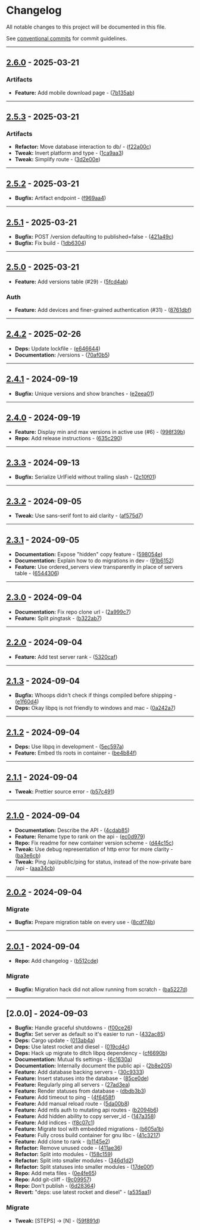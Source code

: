 # Changelog

All notable changes to this project will be documented in this file.

See [conventional commits](https://www.conventionalcommits.org/) for commit guidelines.

---
## [2.6.0](https://github.com/beyondessential/tamanu-meta-server/compare/v2.5.3..2.6.0) - 2025-03-21



### Artifacts

- **Feature:** Add mobile download page - ([7b135ab](https://github.com/beyondessential/tamanu-meta-server/commit/7b135ab2e12a3405fc899478ea2f00c20a301516))

---
## [2.5.3](https://github.com/beyondessential/tamanu-meta-server/compare/v2.5.2..v2.5.3) - 2025-03-21



### Artifacts

- **Refactor:** Move database interaction to db/ - ([f22a00c](https://github.com/beyondessential/tamanu-meta-server/commit/f22a00c0a17ebc380e72cce93de26edc3e2642ec))
- **Tweak:** Invert platform and type - ([1ca9aa3](https://github.com/beyondessential/tamanu-meta-server/commit/1ca9aa34555673118feb7215064d7ec77c4b1dfc))
- **Tweak:** Simplify route - ([3d2e00e](https://github.com/beyondessential/tamanu-meta-server/commit/3d2e00e0f901149e01438068eff827b320fa9b8c))

---
## [2.5.2](https://github.com/beyondessential/tamanu-meta-server/compare/v2.5.1..v2.5.2) - 2025-03-21


- **Bugfix:** Artifact endpoint - ([f969aa4](https://github.com/beyondessential/tamanu-meta-server/commit/f969aa464426de6d09c66068adb6de4b2fcd6b34))

---
## [2.5.1](https://github.com/beyondessential/tamanu-meta-server/compare/v2.5.0..v2.5.1) - 2025-03-21


- **Bugfix:** POST /version defaulting to published=false - ([421a49c](https://github.com/beyondessential/tamanu-meta-server/commit/421a49c9f4567536b0aecc5bcf3f77929b5294cc))
- **Bugfix:** Fix build - ([1db6304](https://github.com/beyondessential/tamanu-meta-server/commit/1db63049c863c4b82ace6237c2d6310331e04fe0))

---
## [2.5.0](https://github.com/beyondessential/tamanu-meta-server/compare/v2.4.2..v2.5.0) - 2025-03-21


- **Feature:** Add versions table (#29) - ([5fcd4ab](https://github.com/beyondessential/tamanu-meta-server/commit/5fcd4ab601355c4dc8155e12dba6e055a369654b))

### Auth

- **Feature:** Add devices and finer-grained authentication (#31) - ([8761dbf](https://github.com/beyondessential/tamanu-meta-server/commit/8761dbfb5057848f8eb6765d5657ac5a0b52dfba))

---
## [2.4.2](https://github.com/beyondessential/tamanu-meta-server/compare/v2.4.1..v2.4.2) - 2025-02-26


- **Deps:** Update lockfile - ([e646644](https://github.com/beyondessential/tamanu-meta-server/commit/e64664465cae7e0e9988e8f6e7c3cd25e43b4864))
- **Documentation:** /versions - ([70af0b5](https://github.com/beyondessential/tamanu-meta-server/commit/70af0b50efb09144e61e64fbe90c543fda90b84f))

---
## [2.4.1](https://github.com/beyondessential/tamanu-meta-server/compare/v2.4.0..v2.4.1) - 2024-09-19


- **Bugfix:** Unique versions and show branches - ([e2eea01](https://github.com/beyondessential/tamanu-meta-server/commit/e2eea01d9ac924ae739ebdc93f28eaa540e06b2e))

---
## [2.4.0](https://github.com/beyondessential/tamanu-meta-server/compare/v2.3.3..v2.4.0) - 2024-09-19


- **Feature:** Display min and max versions in active use (#6) - ([998f39b](https://github.com/beyondessential/tamanu-meta-server/commit/998f39b37515426b1710dac00fcc76d228a0de89))
- **Repo:** Add release instructions - ([635c290](https://github.com/beyondessential/tamanu-meta-server/commit/635c2904b70a5a7b95b0cb79fe61b4242fa18798))

---
## [2.3.3](https://github.com/beyondessential/tamanu-meta-server/compare/v2.3.2..v2.3.3) - 2024-09-13


- **Bugfix:** Serialize UrlField without trailing slash - ([2c10f01](https://github.com/beyondessential/tamanu-meta-server/commit/2c10f018a2e8b0f5a7393bfcc6cfca78b5ea94d9))

---
## [2.3.2](https://github.com/beyondessential/tamanu-meta-server/compare/v2.3.1..v2.3.2) - 2024-09-05


- **Tweak:** Use sans-serif font to aid clarity - ([af575d7](https://github.com/beyondessential/tamanu-meta-server/commit/af575d7391319b2dd603abb45519a3b8780c9b11))

---
## [2.3.1](https://github.com/beyondessential/tamanu-meta-server/compare/v2.3.0..v2.3.1) - 2024-09-05


- **Documentation:** Expose "hidden" copy feature - ([598054e](https://github.com/beyondessential/tamanu-meta-server/commit/598054ee9e66de7afc6c568a78c835432a80f533))
- **Documentation:** Explain how to do migrations in dev - ([91b6152](https://github.com/beyondessential/tamanu-meta-server/commit/91b6152fef3cc7c35829579c43daa6e6d8663e9c))
- **Feature:** Use ordered_servers view transparently in place of servers table - ([6544306](https://github.com/beyondessential/tamanu-meta-server/commit/6544306a47cc1629ef5c579525fb209adc2008c4))

---
## [2.3.0](https://github.com/beyondessential/tamanu-meta-server/compare/v2.2.0..v2.3.0) - 2024-09-04


- **Documentation:** Fix repo clone url - ([2a999c7](https://github.com/beyondessential/tamanu-meta-server/commit/2a999c72e707b6342cc61bcbf334774bb099fcc6))
- **Feature:** Split pingtask - ([b322ab7](https://github.com/beyondessential/tamanu-meta-server/commit/b322ab71d0e0cdf46240d4845f376f1dfff5131f))

---
## [2.2.0](https://github.com/beyondessential/tamanu-meta-server/compare/v2.1.3..v2.2.0) - 2024-09-04


- **Feature:** Add test server rank - ([5320caf](https://github.com/beyondessential/tamanu-meta-server/commit/5320caf284d4e4c271093fe8f36ef0537413c58e))

---
## [2.1.3](https://github.com/beyondessential/tamanu-meta-server/compare/v2.1.2..v2.1.3) - 2024-09-04


- **Bugfix:** Whoops didn't check if things compiled before shipping - ([e1f60d4](https://github.com/beyondessential/tamanu-meta-server/commit/e1f60d42c37e7ce2326964cbd6d068c05a729a3b))
- **Deps:** Okay libpq is not friendly to windows and mac - ([0a242a7](https://github.com/beyondessential/tamanu-meta-server/commit/0a242a7fd424cd801c316d5a79582a45c59057ec))

---
## [2.1.2](https://github.com/beyondessential/tamanu-meta-server/compare/v2.1.1..v2.1.2) - 2024-09-04


- **Deps:** Use libpq in development - ([5ec597a](https://github.com/beyondessential/tamanu-meta-server/commit/5ec597aeb4e13d53ca068c03e4674072d70791d8))
- **Feature:** Embed tls roots in container - ([be4b84f](https://github.com/beyondessential/tamanu-meta-server/commit/be4b84f4faad6b80267e0402adfb1eaf6595d6a2))

---
## [2.1.1](https://github.com/beyondessential/tamanu-meta-server/compare/v2.1.0..v2.1.1) - 2024-09-04


- **Tweak:** Prettier source error - ([b57c491](https://github.com/beyondessential/tamanu-meta-server/commit/b57c491f02369e529cf53b848c13acd82f4f0a7a))

---
## [2.1.0](https://github.com/beyondessential/tamanu-meta-server/compare/v2.0.3..v2.1.0) - 2024-09-04


- **Documentation:** Describe the API - ([4cdab85](https://github.com/beyondessential/tamanu-meta-server/commit/4cdab85aea3e8e9450533a97e1e6c661fad3d1de))
- **Feature:** Rename type to rank on the api - ([ec0d979](https://github.com/beyondessential/tamanu-meta-server/commit/ec0d979ddbe597b2af551d18f22a821ad2637b20))
- **Repo:** Fix readme for new container version scheme - ([d44c15c](https://github.com/beyondessential/tamanu-meta-server/commit/d44c15cf7d1a1707913a9c4aca0a9d5f4a5586b7))
- **Tweak:** Use debug representation of http error for more clarity - ([ba3e6cb](https://github.com/beyondessential/tamanu-meta-server/commit/ba3e6cbc56e9b3855a0c17e31b79f94e6931487e))
- **Tweak:** Ping /api/public/ping for status, instead of the now-private bare /api - ([aaa34cb](https://github.com/beyondessential/tamanu-meta-server/commit/aaa34cb5cdde06618eed1e46c2f351c13cb8945e))

---
## [2.0.2](https://github.com/beyondessential/tamanu-meta-server/compare/v2.0.1..v2.0.2) - 2024-09-04



### Migrate

- **Bugfix:** Prepare migration table on every use - ([8cdf74b](https://github.com/beyondessential/tamanu-meta-server/commit/8cdf74bb9b4b5e5e4e2826af376a0f7585e991a6))

---
## [2.0.1](https://github.com/beyondessential/tamanu-meta-server/compare/v2.0.0..v2.0.1) - 2024-09-04


- **Repo:** Add changelog - ([b512cde](https://github.com/beyondessential/tamanu-meta-server/commit/b512cdea227ed6395c701341e258f3dc52882876))

### Migrate

- **Bugfix:** Migration hack did not allow running from scratch - ([ba5227d](https://github.com/beyondessential/tamanu-meta-server/commit/ba5227de167844ce3471a8d3230f79120a28ed13))

---
## [2.0.0] - 2024-09-03


- **Bugfix:** Handle graceful shutdowns - ([f00ce26](https://github.com/beyondessential/tamanu-meta-server/commit/f00ce26c500eddc4d1e408f00c54287e5136cf63))
- **Bugfix:** Set server as default so it's easier to run - ([432ac85](https://github.com/beyondessential/tamanu-meta-server/commit/432ac851f1c5b73212fbca07f1cc9b9bcc87fb83))
- **Deps:** Cargo update - ([013ab4a](https://github.com/beyondessential/tamanu-meta-server/commit/013ab4afbcb70c0a948d2d6e943063ce21784a53))
- **Deps:** Use latest rocket and diesel - ([019cd4c](https://github.com/beyondessential/tamanu-meta-server/commit/019cd4c6c5633c896176db4daae897e75ccc1f9c))
- **Deps:** Hack up migrate to ditch libpq dependency - ([cf6690b](https://github.com/beyondessential/tamanu-meta-server/commit/cf6690b1a76c49f838f72308d7a36e02cec8026a))
- **Documentation:** Mutual tls settings - ([6c1630a](https://github.com/beyondessential/tamanu-meta-server/commit/6c1630a2eeec4156346d94ddad17e8a4943bf35d))
- **Documentation:** Internally document the public api - ([2b8e205](https://github.com/beyondessential/tamanu-meta-server/commit/2b8e2053a2ab0cbf6bfd2c7c02c8d74d38f22c88))
- **Feature:** Add database backing servers - ([30c9333](https://github.com/beyondessential/tamanu-meta-server/commit/30c933378aead1cd0f087467ae9fc644c7e0f8e2))
- **Feature:** Insert statuses into the database - ([85ce0de](https://github.com/beyondessential/tamanu-meta-server/commit/85ce0de6f5c36807266e3249ca894cb4f72631d5))
- **Feature:** Regularly ping all servers - ([27ad3ea](https://github.com/beyondessential/tamanu-meta-server/commit/27ad3eae74de5252eccca0919536dcfcc2ff2490))
- **Feature:** Render statuses from database - ([dbdb3b3](https://github.com/beyondessential/tamanu-meta-server/commit/dbdb3b341c202208ee4032489fbddfc2355e372c))
- **Feature:** Add timeout to ping - ([4f6458f](https://github.com/beyondessential/tamanu-meta-server/commit/4f6458f67d6dfbb07e78072d68bda514932c3b53))
- **Feature:** Add manual reload route - ([5da00b8](https://github.com/beyondessential/tamanu-meta-server/commit/5da00b8a4f097d21a68e094ab57a08f6d00cc44d))
- **Feature:** Add mtls auth to mutating api routes - ([b2094b6](https://github.com/beyondessential/tamanu-meta-server/commit/b2094b685c1da14ba8657286c2e5b3e8765ae78e))
- **Feature:** Add hidden ability to copy server_id - ([147a358](https://github.com/beyondessential/tamanu-meta-server/commit/147a358e3195ce3c6402e837ad08e0a35bc52235))
- **Feature:** Add indices - ([f8c07c1](https://github.com/beyondessential/tamanu-meta-server/commit/f8c07c1a5b319b7b899227284172b09010ee15d5))
- **Feature:** Migrate tool with embedded migrations - ([b605a1b](https://github.com/beyondessential/tamanu-meta-server/commit/b605a1b1ed0d3153d7d4aaba62c13e11a3b2d6b5))
- **Feature:** Fully cross build container for gnu libc - ([41c3217](https://github.com/beyondessential/tamanu-meta-server/commit/41c32177433899dc052535cae1d20f55fb449445))
- **Feature:** Add clone to rank - ([b1145e2](https://github.com/beyondessential/tamanu-meta-server/commit/b1145e2fa6d022de48a3c47ff8b435013e045f5f))
- **Refactor:** Remove unused code - ([411ae36](https://github.com/beyondessential/tamanu-meta-server/commit/411ae36f6b5a332ea723ada18a1e2da27349bcd3))
- **Refactor:** Split into modules - ([158c159](https://github.com/beyondessential/tamanu-meta-server/commit/158c15967e04f56aa23f715a0d152e45b8f6ae3a))
- **Refactor:** Split into smaller modules - ([346d1d2](https://github.com/beyondessential/tamanu-meta-server/commit/346d1d2d930d00c75a3009463c9bd751be12c5b8))
- **Refactor:** Split statuses into smaller modules - ([17de00f](https://github.com/beyondessential/tamanu-meta-server/commit/17de00f47e00fc5614267a9d2a83660b4ffcbe22))
- **Repo:** Add meta files - ([0e4fe65](https://github.com/beyondessential/tamanu-meta-server/commit/0e4fe654bf56f45423eb27f48d3598421b70b51a))
- **Repo:** Add git-cliff - ([9c09957](https://github.com/beyondessential/tamanu-meta-server/commit/9c09957471730d36345923092473c5f103d4c25c))
- **Repo:** Don't publish - ([6d28364](https://github.com/beyondessential/tamanu-meta-server/commit/6d283641d6dc5f2aad8263863790df257f2b25ed))
- **Revert:** "deps: use latest rocket and diesel" - ([a535aa1](https://github.com/beyondessential/tamanu-meta-server/commit/a535aa10530ac09d7891e3785c263e457dcc37b0))

### Migrate

- **Tweak:** [STEPS] -> [N] - ([59f891d](https://github.com/beyondessential/tamanu-meta-server/commit/59f891d171ba4df7f347f6a81a7dbc14532a61bf))

<!-- generated by git-cliff -->
